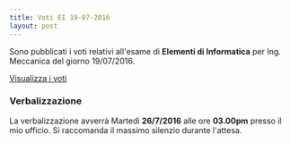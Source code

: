 ```yaml
---
title: Voti EI 19-07-2016
layout: post
---
```


Sono pubblicati i voti relativi all'esame di **Elementi di Informatica** per Ing. Meccanica del giorno 19/07/2016.

[Visualizza i voti](https://docs.google.com/spreadsheets/d/1hXLKItnDotI0Pnpzs7StWj2GAMgvjsyCeCtobDGixlw/pubhtml?gid=528714903&single=true)

### Verbalizzazione

La verbalizzazione avverrà Martedì **26/7/2016** alle ore **03.00pm** presso il mio ufficio. Si raccomanda il massimo silenzio durante l'attesa.

